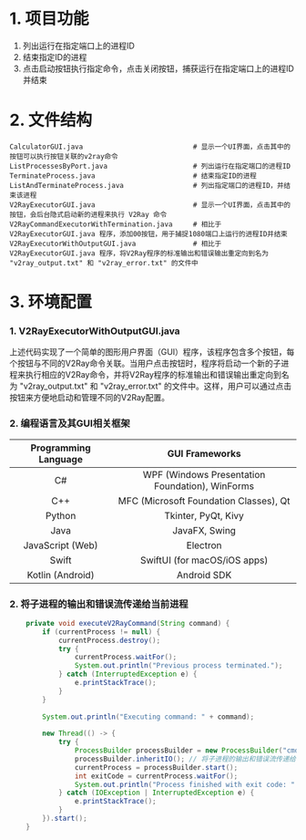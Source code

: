 # 1. 项目功能

1. 列出运行在指定端口上的进程ID
2. 结束指定ID的进程
3. 点击启动按钮执行指定命令，点击关闭按钮，捕获运行在指定端口上的进程ID并结束


# 2. 文件结构

```
CalculatorGUI.java                           # 显示一个UI界面，点击其中的按钮可以执行按钮关联的v2ray命令
ListProcessesByPort.java                     # 列出运行在指定端口的进程ID
TerminateProcess.java                        # 结束指定ID的进程
ListAndTerminateProcess.java                 # 列出指定端口的进程ID，并结束该进程
V2RayExecutorGUI.java                        # 显示一个UI界面，点击其中的按钮，会后台隐式启动新的进程来执行 V2Ray 命令
V2RayCommandExecutorWithTermination.java     # 相比于V2RayExecutorGUI.java 程序，添加00按钮，用于捕捉1080端口上运行的进程ID并结束
V2RayExecutorWithOutputGUI.java              # 相比于V2RayExecutorGUI.java 程序，将V2Ray程序的标准输出和错误输出重定向到名为 "v2ray_output.txt" 和 "v2ray_error.txt" 的文件中

```


# 3. 环境配置

### 1. V2RayExecutorWithOutputGUI.java

上述代码实现了一个简单的图形用户界面（GUI）程序，该程序包含多个按钮，每个按钮与不同的V2Ray命令关联。当用户点击按钮时，程序将启动一个新的子进程来执行相应的V2Ray命令，并将V2Ray程序的标准输出和错误输出重定向到名为 "v2ray_output.txt" 和 "v2ray_error.txt" 的文件中。这样，用户可以通过点击按钮来方便地启动和管理不同的V2Ray配置。


### 2. 编程语言及其GUI相关框架

| Programming Language | GUI Frameworks                     |
|:-----------------------:|:------------------------------------:|
| C#                    | WPF (Windows Presentation Foundation), WinForms |
| C++                   | MFC (Microsoft Foundation Classes), Qt       |
| Python                | Tkinter, PyQt, Kivy                   |
| Java                  | JavaFX, Swing                        |
| JavaScript (Web)      | Electron                             |
| Swift                 | SwiftUI (for macOS/iOS apps)         |
| Kotlin (Android)      | Android SDK                          |


### 2. 将子进程的输出和错误流传递给当前进程

```java
    private void executeV2RayCommand(String command) {
        if (currentProcess != null) {
            currentProcess.destroy();
            try {
                currentProcess.waitFor();
                System.out.println("Previous process terminated.");
            } catch (InterruptedException e) {
                e.printStackTrace();
            }
        }
    
        System.out.println("Executing command: " + command);
    
        new Thread(() -> {
            try {
                ProcessBuilder processBuilder = new ProcessBuilder("cmd", "/c", command);
                processBuilder.inheritIO(); // 将子进程的输出和错误流传递给当前进程
                currentProcess = processBuilder.start();
                int exitCode = currentProcess.waitFor();
                System.out.println("Process finished with exit code: " + exitCode);
            } catch (IOException | InterruptedException e) {
                e.printStackTrace();
            }
        }).start();
    }
```
